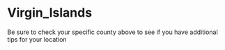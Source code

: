 # Virgin_Islands
Be sure to check your specific county above to see if you have additional tips for your location
